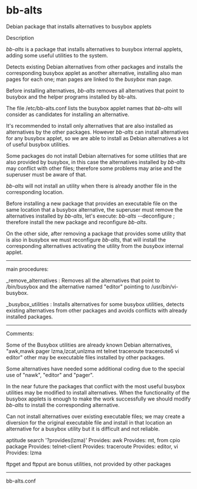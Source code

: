 # bb-alts
Debian package that installs alternatives to busybox applets

Description

*bb-alts* is a package that installs alternatives to busybox 
internal applets, adding some useful utilities to the system.

Detects existing Debian alternatives from other packages and installs 
the corresponding busybox applet as another alternative, installing 
also man pages for each one; man pages are linked to the *busybox* 
man page.

Before installing alternatives, *bb-alts* removes all alternatives that 
point to busybox and the helper programs installed by bb-alts.

The file /etc/bb-alts.conf lists the busybox applet names that 
*bb-alts* will consider as candidates for installing an alternative.

It's recommended to install only alternatives that are also installed 
as alternatives by the other packages. However *bb-alts* can install 
alternatives for any busybox applet, so we are able to install as 
Debian alternatives a lot of useful busybox utilities.

Some packages do not install Debian alternatives for some utilities 
that are also provided by busybox, in this case the alternatives 
installed by *bb-alts* may conflict with other files; 
therefore some problems may arise and the superuser must be aware of 
that.

*bb-alts* will not install an utility when there is already another 
file in the corresponding location.

Before installing a new package that provides an executable file on the 
same location that a busybox alternative, the superuser must remove the 
alternatives installed by *bb-alts*, let's execute: 
*bb-alts* --deconfigure ; therefore install the new package and 
reconfigure *bb-alts*.

On the other side, after removing a package that provides some utility 
that is also in busybox we must reconfigure *bb-alts*, that will 
install the corresponding alternatives activating the utility from the 
*busybox* internal applet.

*****************************************************
main procedures:

_remove_alternatives :
	Removes all the alternatives that point to /bin/busybox
and the alternative named "editor" pointing to /usr/bin/vi-busybox.

_busybox_utilities :
	Installs alternatives for some busybox utilities,
detects existing alternatives from other packages
and avoids conflicts with already installed packages.

*****************************************************
Comments:

Some of the Busybox utilities are already known Debian alternatives,
"awk,mawk pager lzma,lzcat,unlzma mt telnet traceroute traceroute6 vi editor"
other may be executable files installed by other packages.

Some alternatives have needed some additional coding due to the special 
use of "nawk", "editor" and "pager".

In the near future the packages that conflict with the most useful 
busybox utilities may be modified to install alternatives. When the 
functionality of the busybox applets is enough to make the work 
successfully we should modify *bb-alts* to install the 
corresponding alternative.

Can not install alternatives over existing executable files; we may 
create a diversion for the original executable file and install in that 
location an alternative for a busybox utility but it is difficult and 
not reliable.

aptitude search '?provides(lzma)'
Provides: awk
Provides: mt, from cpio package
Provides: telnet-client
Provides: traceroute
Provides: editor, vi
Provides: lzma

ftpget and ftpput are bonus utilities, not provided by other packages
***********************************
bb-alts.conf
